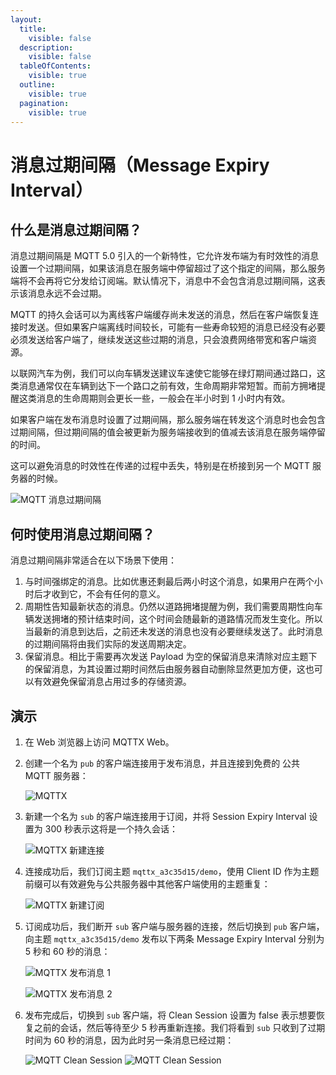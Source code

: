 ```yaml
---
layout:
  title:
    visible: false
  description:
    visible: false
  tableOfContents:
    visible: true
  outline:
    visible: true
  pagination:
    visible: true
---
```


# 消息过期间隔（Message Expiry Interval）

## 什么是消息过期间隔？ <a href="#shen-me-shi-xiao-xi-guo-qi-jian-ge" id="shen-me-shi-xiao-xi-guo-qi-jian-ge"></a>

消息过期间隔是 MQTT 5.0 引入的一个新特性，它允许发布端为有时效性的消息设置一个过期间隔，如果该消息在服务端中停留超过了这个指定的间隔，那么服务端将不会再将它分发给订阅端。默认情况下，消息中不会包含消息过期间隔，这表示该消息永远不会过期。

MQTT 的持久会话可以为离线客户端缓存尚未发送的消息，然后在客户端恢复连接时发送。但如果客户端离线时间较长，可能有一些寿命较短的消息已经没有必要必须发送给客户端了，继续发送这些过期的消息，只会浪费网络带宽和客户端资源。

以联网汽车为例，我们可以向车辆发送建议车速使它能够在绿灯期间通过路口，这类消息通常仅在车辆到达下一个路口之前有效，生命周期非常短暂。而前方拥堵提醒这类消息的生命周期则会更长一些，一般会在半小时到 1 小时内有效。

如果客户端在发布消息时设置了过期间隔，那么服务端在转发这个消息时也会包含过期间隔，但过期间隔的值会被更新为服务端接收到的值减去该消息在服务端停留的时间。

这可以避免消息的时效性在传递的过程中丢失，特别是在桥接到另一个 MQTT 服务器的时候。

![MQTT 消息过期间隔](https://assets.emqx.com/images/c671bad84e2bf4e348743d13b6d3c16a.png?imageMogr2/thumbnail/1520x)

## 何时使用消息过期间隔？ <a href="#he-shi-shi-yong-xiao-xi-guo-qi-jian-ge" id="he-shi-shi-yong-xiao-xi-guo-qi-jian-ge"></a>

消息过期间隔非常适合在以下场景下使用：

1. 与时间强绑定的消息。比如优惠还剩最后两小时这个消息，如果用户在两个小时后才收到它，不会有任何的意义。
2. 周期性告知最新状态的消息。仍然以道路拥堵提醒为例，我们需要周期性向车辆发送拥堵的预计结束时间，这个时间会随最新的道路情况而发生变化。所以当最新的消息到达后，之前还未发送的消息也没有必要继续发送了。此时消息的过期间隔将由我们实际的发送周期决定。
3. 保留消息。相比于需要再次发送 Payload 为空的保留消息来清除对应主题下的保留消息，为其设置过期时间然后由服务器自动删除显然更加方便，这也可以有效避免保留消息占用过多的存储资源。

## 演示 <a href="#yan-shi" id="yan-shi"></a>

1. 在 Web 浏览器上访问 MQTTX Web。
2.  创建一个名为 `pub` 的客户端连接用于发布消息，并且连接到免费的 公共 MQTT 服务器：

    ![MQTTX](https://assets.emqx.com/images/4602b4d8091b573a3483f439a6453e3a.png?imageMogr2/thumbnail/1520x)
3.  新建一个名为 `sub` 的客户端连接用于订阅，并将 Session Expiry Interval 设置为 300 秒表示这将是一个持久会话：

    ![MQTTX 新建连接](https://assets.emqx.com/images/3b4f14fbdf45d8cd4d489ccca3d3c886.png?imageMogr2/thumbnail/1520x)
4.  连接成功后，我们订阅主题 `mqttx_a3c35d15/demo`，使用 Client ID 作为主题前缀可以有效避免与公共服务器中其他客户端使用的主题重复：

    ![MQTTX 新建订阅](https://assets.emqx.com/images/b924d0feff5ccad6e551575e44563786.png?imageMogr2/thumbnail/1520x)
5.  订阅成功后，我们断开 `sub` 客户端与服务器的连接，然后切换到 `pub` 客户端，向主题 `mqttx_a3c35d15/demo` 发布以下两条 Message Expiry Interval 分别为 5 秒和 60 秒的消息：

    ![MQTTX 发布消息 1](https://assets.emqx.com/images/728e1e17bf79a305a84ff32880664d2a.png?imageMogr2/thumbnail/1520x)

    ![MQTTX 发布消息 2](https://assets.emqx.com/images/bac6d68fe6b2a98c6f00ef508140d226.png?imageMogr2/thumbnail/1520x)
6.  发布完成后，切换到 `sub` 客户端，将 Clean Session 设置为 false 表示想要恢复之前的会话，然后等待至少 5 秒再重新连接。我们将看到 `sub` 只收到了过期时间为 60 秒的消息，因为此时另一条消息已经过期：

    ![MQTT Clean Session](https://assets.emqx.com/images/2a2d1f661e8541a4d2dca0ba47b38e70.png?imageMogr2/thumbnail/1520x) ![MQTT Clean Session](https://assets.emqx.com/images/4640131ca940262ad195c25c7f96223a.png?imageMogr2/thumbnail/1520x)
